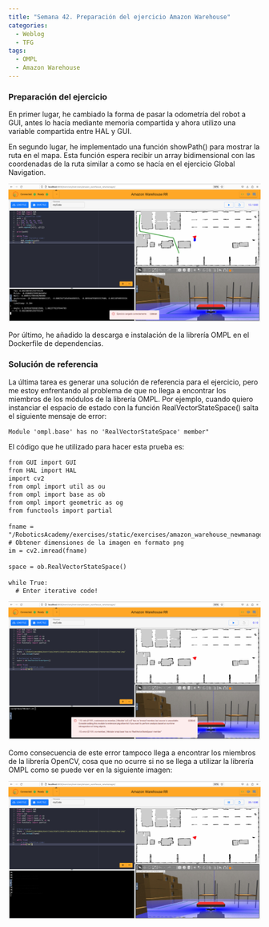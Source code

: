 ```yaml
---
title: "Semana 42. Preparación del ejercicio Amazon Warehouse"
categories:
  - Weblog
  - TFG
tags:
  - OMPL
  - Amazon Warehouse
---
```


### Preparación del ejercicio 

En primer lugar, he cambiado la forma de pasar la odometría del robot a GUI, antes lo hacía mediante memoria compartida y ahora utilizo una variable compartida entre HAL y GUI. 

En segundo lugar, he implementado una función showPath() para mostrar la ruta en el mapa. Esta función espera recibir un array bidimensional con las coordenadas de la ruta similar a como se hacía en el ejercicio Global Navigation.

![Función showPath()](/docs/images/blog42/showPath_working.png)

Por último, he añadido la descarga e instalación de la librería OMPL en el Dockerfile de dependencias. 


### Solución de referencia

La última tarea es generar una solución de referencia para el ejercicio, pero me estoy enfrentando al problema de que no llega a encontrar los miembros de los módulos de la librería OMPL. Por ejemplo, cuando quiero instanciar el espacio de estado con la función RealVectorStateSpace() salta el siguiente mensaje de error:

~~~
Module 'ompl.base' has no 'RealVectorStateSpace' member"
~~~

El código que he utilizado para hacer esta prueba es:

~~~
from GUI import GUI
from HAL import HAL
import cv2
from ompl import util as ou
from ompl import base as ob
from ompl import geometric as og
from functools import partial

fname = "/RoboticsAcademy/exercises/static/exercises/amazon_warehouse_newmanager/resources/images/map.png"
# Obtener dimensiones de la imagen en formato png
im = cv2.imread(fname)

space = ob.RealVectorStateSpace()

while True:
  # Enter iterative code!
~~~

![Error](/docs/images/blog42/error.png)

Como consecuencia de este error tampoco llega a encontrar los miembros de la librería OpenCV, cosa que no ocurre si no se llega a utilizar la librería OMPL como se puede ver en la siguiente imagen:

![cv2 sin error](/docs/images/blog42/without_error.png)


